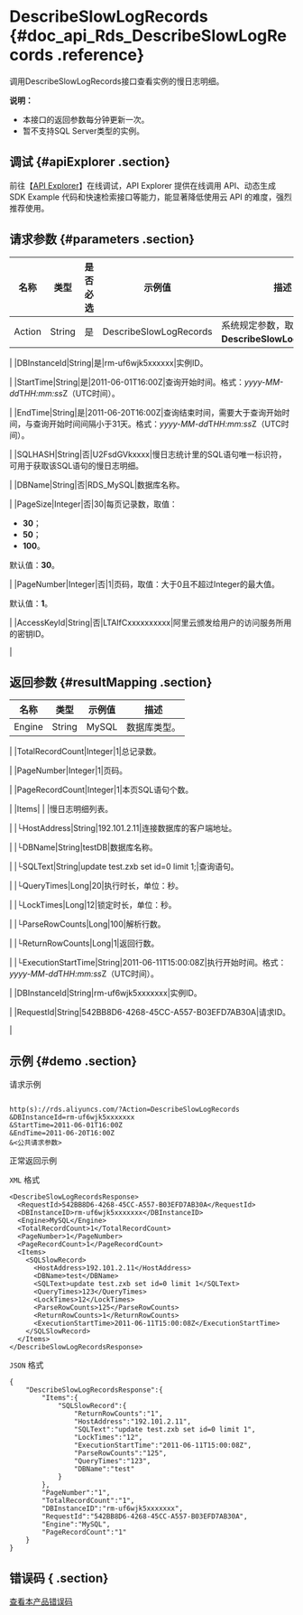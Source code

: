 # DescribeSlowLogRecords {#doc_api_Rds_DescribeSlowLogRecords .reference}

调用DescribeSlowLogRecords接口查看实例的慢日志明细。

**说明：** 

-   本接口的返回参数每分钟更新一次。
-   暂不支持SQL Server类型的实例。

## 调试 {#apiExplorer .section}

前往【[API Explorer](https://api.aliyun.com/#product=Rds&api=DescribeSlowLogRecords)】在线调试，API Explorer 提供在线调用 API、动态生成 SDK Example 代码和快速检索接口等能力，能显著降低使用云 API 的难度，强烈推荐使用。

## 请求参数 {#parameters .section}

|名称|类型|是否必选|示例值|描述|
|--|--|----|---|--|
|Action|String|是|DescribeSlowLogRecords|系统规定参数，取值：**DescribeSlowLogRecords**。

 |
|DBInstanceId|String|是|rm-uf6wjk5xxxxxx|实例ID。

 |
|StartTime|String|是|2011-06-01T16:00Z|查询开始时间。格式：*yyyy-MM-dd*T*HH:mm:ss*Z（UTC时间）。

 |
|EndTime|String|是|2011-06-20T16:00Z|查询结束时间，需要大于查询开始时间，与查询开始时间间隔小于31天。格式：*yyyy-MM-dd*T*HH:mm:ss*Z（UTC时间）。

 |
|SQLHASH|String|否|U2FsdGVkxxxx|慢日志统计里的SQL语句唯一标识符，可用于获取该SQL语句的慢日志明细。

 |
|DBName|String|否|RDS\_MySQL|数据库名称。

 |
|PageSize|Integer|否|30|每页记录数，取值：

 -   **30**；
-   **50**；
-   **100**。

 默认值：**30**。

 |
|PageNumber|Integer|否|1|页码，取值：大于0且不超过Integer的最大值。

 默认值：**1**。

 |
|AccessKeyId|String|否|LTAIfCxxxxxxxxxx|阿里云颁发给用户的访问服务所用的密钥ID。

 |

## 返回参数 {#resultMapping .section}

|名称|类型|示例值|描述|
|--|--|---|--|
|Engine|String|MySQL|数据库类型。

 |
|TotalRecordCount|Integer|1|总记录数。

 |
|PageNumber|Integer|1|页码。

 |
|PageRecordCount|Integer|1|本页SQL语句个数。

 |
|Items| | |慢日志明细列表。

 |
|└HostAddress|String|192.101.2.11|连接数据库的客户端地址。

 |
|└DBName|String|testDB|数据库名称。

 |
|└SQLText|String|update test.zxb set id=0 limit 1;|查询语句。

 |
|└QueryTimes|Long|20|执行时长，单位：秒。

 |
|└LockTimes|Long|12|锁定时长，单位：秒。

 |
|└ParseRowCounts|Long|100|解析行数。

 |
|└ReturnRowCounts|Long|1|返回行数。

 |
|└ExecutionStartTime|String|2011-06-11T15:00:08Z|执行开始时间。格式：*yyyy-MM-dd*T*HH:mm:ss*Z（UTC时间）。

 |
|DBInstanceId|String|rm-uf6wjk5xxxxxxx|实例ID。

 |
|RequestId|String|542BB8D6-4268-45CC-A557-B03EFD7AB30A|请求ID。

 |

## 示例 {#demo .section}

请求示例

``` {#request_demo}

http(s)://rds.aliyuncs.com/?Action=DescribeSlowLogRecords
&DBInstanceId=rm-uf6wjk5xxxxxxx
&StartTime=2011-06-01T16:00Z
&EndTime=2011-06-20T16:00Z
&<公共请求参数>

```

正常返回示例

`XML` 格式

``` {#xml_return_success_demo}
<DescribeSlowLogRecordsResponse>
  <RequestId>542BB8D6-4268-45CC-A557-B03EFD7AB30A</RequestId>
  <DBInstanceID>rm-uf6wjk5xxxxxxx</DBInstanceID>
  <Engine>MySQL</Engine>
  <TotalRecordCount>1</TotalRecordCount>
  <PageNumber>1</PageNumber>
  <PageRecordCount>1</PageRecordCount>
  <Items>
    <SQLSlowRecord>
      <HostAddress>192.101.2.11</HostAddress>
      <DBName>test</DBName>
      <SQLText>update test.zxb set id=0 limit 1</SQLText>
      <QueryTimes>123</QueryTimes>
      <LockTimes>12</LockTimes>
      <ParseRowCounts>125</ParseRowCounts>
      <ReturnRowCounts>1</ReturnRowCounts>
      <ExecutionStartTime>2011-06-11T15:00:08Z</ExecutionStartTime>
    </SQLSlowRecord>
  </Items>
</DescribeSlowLogRecordsResponse>

```

`JSON` 格式

``` {#json_return_success_demo}
{
	"DescribeSlowLogRecordsResponse":{
		"Items":{
			"SQLSlowRecord":{
				"ReturnRowCounts":"1",
				"HostAddress":"192.101.2.11",
				"SQLText":"update test.zxb set id=0 limit 1",
				"LockTimes":"12",
				"ExecutionStartTime":"2011-06-11T15:00:08Z",
				"ParseRowCounts":"125",
				"QueryTimes":"123",
				"DBName":"test"
			}
		},
		"PageNumber":"1",
		"TotalRecordCount":"1",
		"DBInstanceID":"rm-uf6wjk5xxxxxxx",
		"RequestId":"542BB8D6-4268-45CC-A557-B03EFD7AB30A",
		"Engine":"MySQL",
		"PageRecordCount":"1"
	}
}
```

## 错误码 { .section}

[查看本产品错误码](https://error-center.aliyun.com/status/product/Rds)

